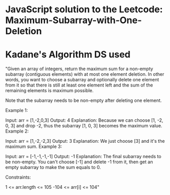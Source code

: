 # JavaScript solution to the Leetcode: Maximum-Subarray-with-One-Deletion
# Kadane's Algorithm DS used



"Given an array of integers, return the maximum sum for a non-empty subarray (contiguous elements) with at most one element deletion. In other words, you want to choose a subarray and optionally delete one element from it so that there is still at least one element left and the sum of the remaining elements is maximum possible.

Note that the subarray needs to be non-empty after deleting one element.

 

Example 1:

Input: arr = [1,-2,0,3]
Output: 4
Explanation: Because we can choose [1, -2, 0, 3] and drop -2, thus the subarray [1, 0, 3] becomes the maximum value.
Example 2:

Input: arr = [1,-2,-2,3]
Output: 3
Explanation: We just choose [3] and it's the maximum sum.
Example 3:

Input: arr = [-1,-1,-1,-1]
Output: -1
Explanation: The final subarray needs to be non-empty. You can't choose [-1] and delete -1 from it, then get an empty subarray to make the sum equals to 0.
 

Constraints:

1 <= arr.length <= 105
-104 <= arr[i] <= 104"

